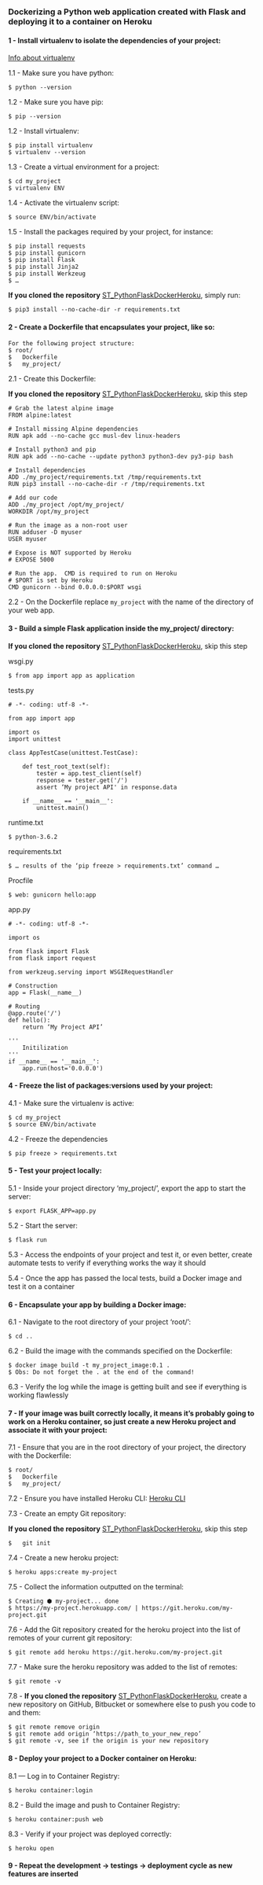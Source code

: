 ### Dockerizing a Python web application created with Flask  and deploying it to a container on Heroku

#### 1 - Install virtualenv to isolate the dependencies of your project:

[Info about virtualenv](http://docs.python-guide.org/en/latest/dev/virtualenvs/#virtualenvironments-ref)

1.1 - Make sure you have python:
```
$ python --version
```

1.2 - Make sure you have pip:
```
$ pip --version
```

1.2 - Install virtualenv:
```
$ pip install virtualenv
$ virtualenv --version
```

1.3 - Create a virtual environment for a project:
```
$ cd my_project
$ virtualenv ENV
```

1.4 - Activate the virtualenv script:
```
$ source ENV/bin/activate
```

1.5 - Install the packages required by your project, for instance:
```
$ pip install requests
$ pip install gunicorn
$ pip install Flask
$ pip install Jinja2
$ pip install Werkzeug
$ …
```

**If you cloned the repository** [ST_PythonFlaskDockerHeroku](https://github.com/DiegoSilva776/ST_PythonFlaskDockerHeroku), simply run:
```
$ pip3 install --no-cache-dir -r requirements.txt
```

#### 2 - Create a Dockerfile that encapsulates your project, like so:

```
For the following project structure:
$ root/
$ 	Dockerfile
$ 	my_project/
```

2.1 - Create this Dockerfile:

**If you cloned the repository** [ST_PythonFlaskDockerHeroku](https://github.com/DiegoSilva776/ST_PythonFlaskDockerHeroku), skip this step

```
# Grab the latest alpine image
FROM alpine:latest

# Install missing Alpine dependencies
RUN apk add --no-cache gcc musl-dev linux-headers

# Install python3 and pip
RUN apk add --no-cache --update python3 python3-dev py3-pip bash

# Install dependencies
ADD ./my_project/requirements.txt /tmp/requirements.txt
RUN pip3 install --no-cache-dir -r /tmp/requirements.txt

# Add our code
ADD ./my_project /opt/my_project/
WORKDIR /opt/my_project

# Run the image as a non-root user
RUN adduser -D myuser
USER myuser

# Expose is NOT supported by Heroku
# EXPOSE 5000

# Run the app.  CMD is required to run on Heroku
# $PORT is set by Heroku            
CMD gunicorn --bind 0.0.0.0:$PORT wsgi 
```

2.2 - On the Dockerfile replace `my_project` with the name of the directory of your web app.

#### 3 - Build a simple Flask application inside the my_project/ directory:

**If you cloned the repository** [ST_PythonFlaskDockerHeroku](https://github.com/DiegoSilva776/ST_PythonFlaskDockerHeroku), skip this step
 
wsgi.py
```
$ from app import app as application
```

tests.py
```
# -*- coding: utf-8 -*-

from app import app

import os
import unittest

class AppTestCase(unittest.TestCase):

	def test_root_text(self):
		tester = app.test_client(self)
		response = tester.get('/')
		assert ‘My project API' in response.data

	if __name__ == '__main__':
		unittest.main()
```

runtime.txt
```
$ python-3.6.2
```

requirements.txt
```
$ … results of the ‘pip freeze > requirements.txt’ command …
```

Procfile
```
$ web: gunicorn hello:app
```

app.py
```
# -*- coding: utf-8 -*-

import os

from flask import Flask
from flask import request

from werkzeug.serving import WSGIRequestHandler

# Construction
app = Flask(__name__)

# Routing
@app.route('/')
def hello():
	return ‘My Project API’

'''
	Initilization
'''
if __name__ == '__main__':
	app.run(host='0.0.0.0')
```

#### 4 - Freeze the list of packages:versions used by your project:

4.1 - Make sure the virtualenv is active:
```
$ cd my_project
$ source ENV/bin/activate
```

4.2 - Freeze the dependencies
```
$ pip freeze > requirements.txt
```

#### 5 - Test your project locally:

5.1 - Inside your project directory ‘my_project/’, export the app to start the server:
```
$ export FLASK_APP=app.py
```

5.2 - Start the server:
```
$ flask run
```

5.3 - Access the endpoints of your project and test it, or even better, create automate tests to verify if everything works the way it should

5.4 - Once the app has passed the local tests, build a Docker image and test it on a container
	
#### 6 - Encapsulate your app by building a Docker image:
	
6.1 - Navigate to the root directory of your project ‘root/’:
```
$ cd ..
```

6.2 - Build the image with the commands specified on the Dockerfile:
```
$ docker image build -t my_project_image:0.1 .
$ Obs: Do not forget the . at the end of the command!
```

6.3 - Verify the log while the image is getting built and see if everything is working flawlessly

#### 7 - If your image was built correctly locally, it means it’s probably going to work on a Heroku container, so just create a new Heroku project and associate it with your project:

7.1 - Ensure that you are in the root directory of your project, the directory with the Dockerfile:
```
$ root/
$	Dockerfile
$	my_project/
```

7.2 - Ensure you have installed Heroku CLI:
[Heroku CLI](https://devcenter.heroku.com/articles/heroku-cli)

7.3 - Create an empty Git repository:

**If you cloned the repository** [ST_PythonFlaskDockerHeroku](https://github.com/DiegoSilva776/ST_PythonFlaskDockerHeroku), skip this step
```
$   git init
```

7.4 - Create a new heroku project:
```
$ heroku apps:create my-project
```

7.5 - Collect the information outputted on the terminal:
```
$ Creating ⬢ my-project... done
$ https://my-project.herokuapp.com/ | https://git.heroku.com/my-project.git
```

7.6 - Add the Git repository created for the heroku project into the list of remotes of your current git repository:
```
$ git remote add heroku https://git.heroku.com/my-project.git
```

7.7 - Make sure the heroku repository was added to the list of remotes:
```
$ git remote -v
```

7.8 - **If you cloned the repository** [ST_PythonFlaskDockerHeroku](https://github.com/DiegoSilva776/ST_PythonFlaskDockerHeroku), create a new repository on GitHub, Bitbucket or somewhere else to push you code to and them:
```
$ git remote remove origin
$ git remote add origin ‘https://path_to_your_new_repo’
$ git remote -v, see if the origin is your new repository
```

#### 8 - Deploy your project to a Docker container on Heroku:

8.1 — Log in to Container Registry:
```
$ heroku container:login
```

8.2 - Build the image and push to Container Registry:
```
$ heroku container:push web
```

8.3 - Verify if your project was deployed correctly:
```
$ heroku open
```

#### 9 - Repeat the development -> testings -> deployment cycle as new features are inserted
